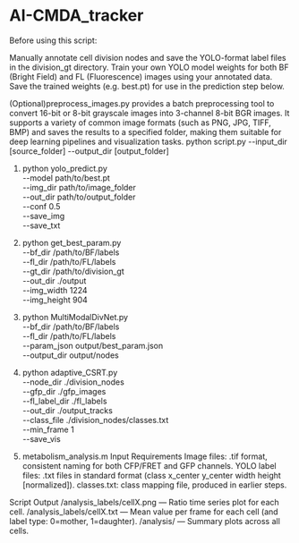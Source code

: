 # AI-CMDA_tracker
Before using this script:

Manually annotate cell division nodes and save the YOLO-format label files in the division_gt directory.
Train your own YOLO model weights for both BF (Bright Field) and FL (Fluorescence) images using your annotated data. Save the trained weights (e.g. best.pt) for use in the prediction step below.

(Optional)preprocess_images.py provides a batch preprocessing tool to convert 16-bit or 8-bit grayscale images into 3-channel 8-bit BGR images. It supports a variety of common image formats (such as PNG, JPG, TIFF, BMP) and saves the results to a specified folder, making them suitable for deep learning pipelines and visualization tasks.
python script.py --input_dir [source_folder] --output_dir [output_folder]

1. python yolo_predict.py \
  --model path/to/best.pt \
  --img_dir path/to/image_folder \
  --out_dir path/to/output_folder \
  --conf 0.5 \
  --save_img \
  --save_txt

2. python get_best_param.py \
  --bf_dir /path/to/BF/labels \
  --fl_dir /path/to/FL/labels \
  --gt_dir /path/to/division_gt \
  --out_dir ./output \
  --img_width 1224 \
  --img_height 904

3. python MultiModalDivNet.py \
    --bf_dir /path/to/BF/labels \
    --fl_dir /path/to/FL/labels \
    --param_json output/best_param.json \
    --output_dir output/nodes

4. python adaptive_CSRT.py \
    --node_dir ./division_nodes \
    --gfp_dir ./gfp_images \
    --fl_label_dir ./fl_labels \
    --out_dir ./output_tracks \
    --class_file ./division_nodes/classes.txt \
    --min_frame 1 \
    --save_vis

5. metabolism_analysis.m
Input Requirements
Image files: .tif format, consistent naming for both CFP/FRET and GFP channels.
YOLO label files: .txt files in standard format (class x_center y_center width height [normalized]).
classes.txt: class mapping file, produced in earlier steps.


Script Output
/analysis_labels/cellX.png — Ratio time series plot for each cell.
/analysis_labels/cellX.txt — Mean value per frame for each cell (and label type: 0=mother, 1=daughter).
/analysis/ — Summary plots across all cells.